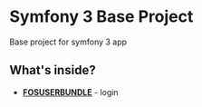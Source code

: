 Symfony 3 Base Project
========================

Base project for symfony 3 app

What's inside?
--------------

  * [**FOSUSERBUNDLE**][1] - login 


[1]:  https://github.com/FriendsOfSymfony/FOSUserBundle

